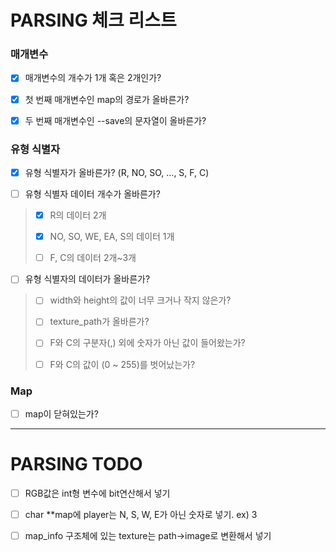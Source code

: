 # PARSING 체크 리스트

### 매개변수
- [x] 매개변수의 개수가 1개 혹은 2개인가?

- [x] 첫 번째 매개변수인 map의 경로가 올바른가?

- [x] 두 번째 매개변수인 --save의 문자열이 올바른가?

### 유형 식별자

- [x] 유형 식별자가 올바른가? (R, NO, SO, ..., S, F, C)

- [ ] 유형 식별자 데이터 개수가 올바른가?
>
> - [x] R의 데이터 2개
>	
> - [x] NO, SO, WE, EA, S의 데이터 1개
>	
> - [ ] F, C의 데이터 2개~3개

- [ ] 유형 식별자의 데이터가 올바른가?
>	
> - [ ] width와 height의 값이 너무 크거나 작지 않은가?
>
> - [ ] texture_path가 올바른가?
>
> - [ ] F와 C의 구분자(,) 외에 숫자가 아닌 값이 들어왔는가?
>
> - [ ] F와 C의 값이 (0 ~ 255)를 벗어났는가?

### Map

- [ ] map이 닫혀있는가?

---
# PARSING TODO

- [ ] RGB값은 int형 변수에 bit연산해서 넣기

- [ ] char **map에 player는 N, S, W, E가 아닌 숫자로 넣기. ex) 3

- [ ] map_info 구조체에 있는 texture는 path->image로 변환해서 넣기